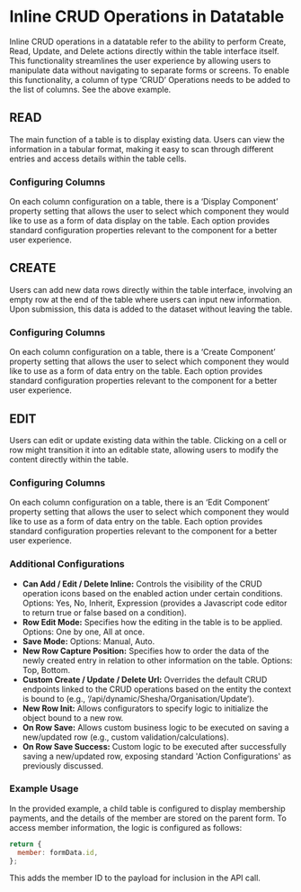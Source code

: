 # Inline CRUD Operations in Datatable

Inline CRUD operations in a datatable refer to the ability to perform Create, Read, Update, and Delete actions directly within the table interface itself. This functionality streamlines the user experience by allowing users to manipulate data without navigating to separate forms or screens. To enable this functionality, a column of type ‘CRUD’ Operations needs to be added to the list of columns. See the above example.

## READ

The main function of a table is to display existing data. Users can view the information in a tabular format, making it easy to scan through different entries and access details within the table cells.

### Configuring Columns

On each column configuration on a table, there is a ‘Display Component’ property setting that allows the user to select which component they would like to use as a form of data display on the table. Each option provides standard configuration properties relevant to the component for a better user experience.

## CREATE

Users can add new data rows directly within the table interface, involving an empty row at the end of the table where users can input new information. Upon submission, this data is added to the dataset without leaving the table.

### Configuring Columns

On each column configuration on a table, there is a ‘Create Component’ property setting that allows the user to select which component they would like to use as a form of data entry on the table. Each option provides standard configuration properties relevant to the component for a better user experience.

## EDIT

Users can edit or update existing data within the table. Clicking on a cell or row might transition it into an editable state, allowing users to modify the content directly within the table.

### Configuring Columns

On each column configuration on a table, there is an ‘Edit Component’ property setting that allows the user to select which component they would like to use as a form of data entry on the table. Each option provides standard configuration properties relevant to the component for a better user experience.

### Additional Configurations

- **Can Add / Edit / Delete Inline:** Controls the visibility of the CRUD operation icons based on the enabled action under certain conditions. Options: Yes, No, Inherit, Expression (provides a Javascript code editor to return true or false based on a condition).
- **Row Edit Mode:** Specifies how the editing in the table is to be applied. Options: One by one, All at once.
- **Save Mode:** Options: Manual, Auto.
- **New Row Capture Position:** Specifies how to order the data of the newly created entry in relation to other information on the table. Options: Top, Bottom.
- **Custom Create / Update / Delete Url:** Overrides the default CRUD endpoints linked to the CRUD operations based on the entity the context is bound to (e.g., ‘/api/dynamic/Shesha/Organisation/Update’).
- **New Row Init:** Allows configurators to specify logic to initialize the object bound to a new row.
- **On Row Save:** Allows custom business logic to be executed on saving a new/updated row (e.g., custom validation/calculations).
- **On Row Save Success:** Custom logic to be executed after successfully saving a new/updated row, exposing standard 'Action Configurations' as previously discussed.

### Example Usage

In the provided example, a child table is configured to display membership payments, and the details of the member are stored on the parent form. To access member information, the logic is configured as follows:

```javascript
return {
  member: formData.id,
};
```

This adds the member ID to the payload for inclusion in the API call.
